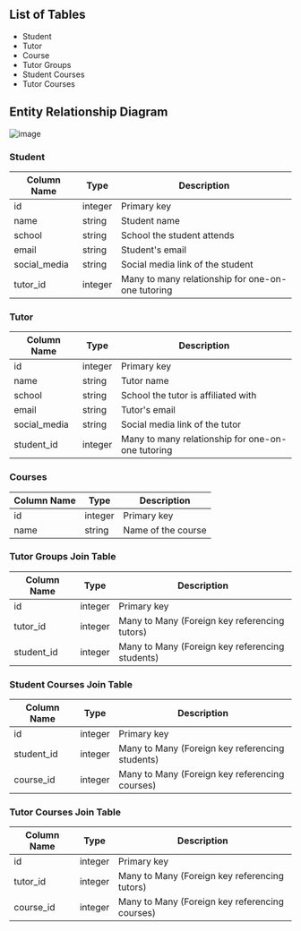 ## List of Tables
- Student
- Tutor
- Course
- Tutor Groups
- Student Courses
- Tutor Courses

## Entity Relationship Diagram

![image](https://github.com/Marvin-Deng/TutorMe/assets/52214624/621a719d-55cd-4a0f-a161-468e1a652089)

### Student
| Column Name | Type | Description |
|-------------|------|-------------|
| id | integer | Primary key |
| name | string | Student name |
| school | string | School the student attends |
| email | string | Student's email |
| social_media | string | Social media link of the student |
| tutor_id | integer | Many to many relationship for one-on-one tutoring |

### Tutor
| Column Name | Type | Description |
|-------------|------|-------------|
| id | integer | Primary key |
| name | string | Tutor name |
| school | string | School the tutor is affiliated with |
| email | string | Tutor's email |
| social_media | string | Social media link of the tutor |
| student_id | integer | Many to many relationship for one-on-one tutoring |

### Courses
| Column Name | Type | Description |
|-------------|------|-------------|
| id | integer | Primary key |
| name | string | Name of the course |

### Tutor Groups Join Table
| Column Name | Type | Description |
|-------------|------|-------------|
| id | integer | Primary key |
| tutor_id | integer | Many to Many (Foreign key referencing tutors) |
| student_id | integer | Many to Many (Foreign key referencing students) |

### Student Courses Join Table
| Column Name | Type | Description |
|-------------|------|-------------|
| id | integer | Primary key |
| student_id | integer | Many to Many (Foreign key referencing students) |
| course_id | integer | Many to Many (Foreign key referencing courses) |

### Tutor Courses Join Table
| Column Name | Type | Description |
|-------------|------|-------------|
| id | integer | Primary key |
| tutor_id | integer | Many to Many (Foreign key referencing tutors) |
| course_id | integer | Many to Many (Foreign key referencing courses) |


